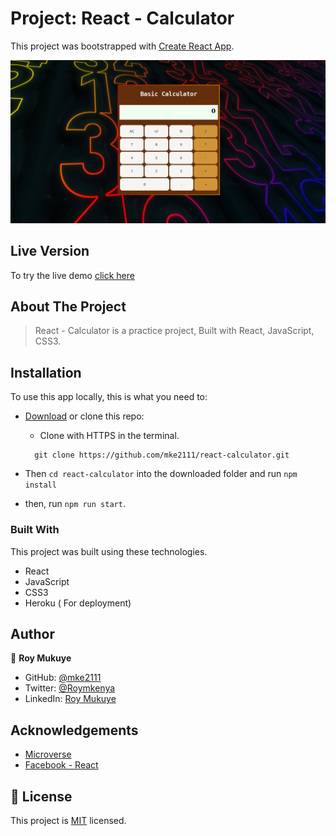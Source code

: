 # Project: React - Calculator

This project was bootstrapped with [Create React App](https://github.com/facebook/create-react-app).

<p align='center' class='d-flex'>
  <!-- ![screenshot](./Screenshot.png) -->
    <span align="">
    <img  title='wave' alt='waving' src='./calcu.png'>
  </span>
</p>

## Live Version

To try the live demo [click here](https://ccalculatorr.herokuapp.com/)

## About The Project

> React - Calculator is a practice project, Built with React, JavaScript, CSS3.

## Installation

To use this app locally, this is what you need to:

- [Download](https://github.com/mke2111/react-calculator.git) or clone this repo:

  - Clone with HTTPS in the terminal.

  ```
    git clone https://github.com/mke2111/react-calculator.git

  ```

- Then `cd react-calculator` into the downloaded folder and run `npm install`
- then, run `npm run start`.

### Built With

This project was built using these technologies.

- React
- JavaScript
- CSS3
- Heroku ( For deployment)

## Author

👤 **Roy Mukuye**

- GitHub: [@mke2111](https://github.com/mke2111)
- Twitter: [@Roymkenya](https://twitter.com/Roymkenya)
- LinkedIn: [Roy Mukuye](https://www.linkedin.com/in/roy-mukuye-42b07b1b4)

<!-- ACKNOWLEDGEMENTS -->

## Acknowledgements

- [Microverse](https://www.microverse.org/)
- [Facebook - React](https://github.com/facebook/create-react-app)

## 📝 License

This project is [MIT](https://opensource.org/licenses/MIT) licensed.
